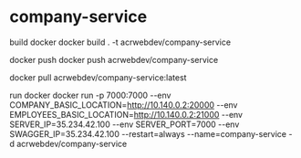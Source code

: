 # company-service

build docker
docker build . -t acrwebdev/company-service

docker push
docker push acrwebdev/company-service

docker pull acrwebdev/company-service:latest

run docker
docker run -p 7000:7000 --env COMPANY_BASIC_LOCATION=http://10.140.0.2:20000 --env EMPLOYEES_BASIC_LOCATION=http://10.140.0.2:21000 --env SERVER_IP=35.234.42.100 --env SERVER_PORT=7000 --env SWAGGER_IP=35.234.42.100 --restart=always --name=company-service -d acrwebdev/company-service
